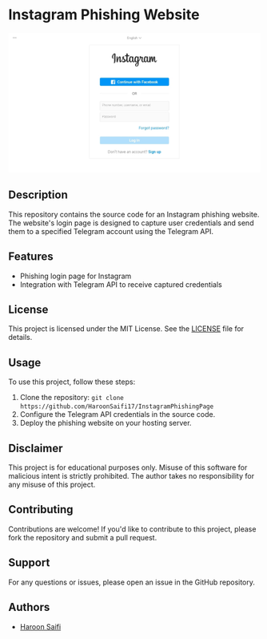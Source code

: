 # Instagram Phishing Website

![Screenshot](screenshots/login_page.jpg)

## Description
This repository contains the source code for an Instagram phishing website. The website's login page is designed to capture user credentials and send them to a specified Telegram account using the Telegram API.

## Features
- Phishing login page for Instagram
- Integration with Telegram API to receive captured credentials

## License
This project is licensed under the MIT License. See the [LICENSE](LICENSE) file for details.

## Usage
To use this project, follow these steps:
1. Clone the repository: `git clone https://github.com/HaroonSaifi17/InstagramPhishingPage`
2. Configure the Telegram API credentials in the source code.
3. Deploy the phishing website on your hosting server.

## Disclaimer
This project is for educational purposes only. Misuse of this software for malicious intent is strictly prohibited. The author takes no responsibility for any misuse of this project.

## Contributing
Contributions are welcome! If you'd like to contribute to this project, please fork the repository and submit a pull request.

## Support
For any questions or issues, please open an issue in the GitHub repository.

## Authors
- [Haroon Saifi](https://github.com/HaroonSaifi17)
